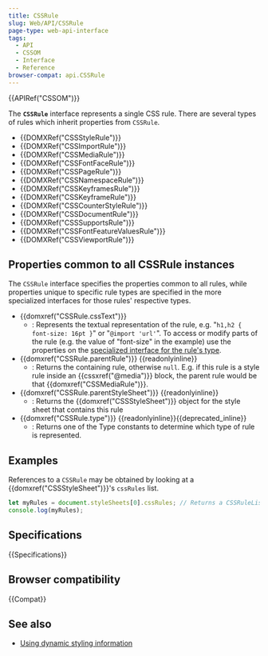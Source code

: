 ```yaml
---
title: CSSRule
slug: Web/API/CSSRule
page-type: web-api-interface
tags:
  - API
  - CSSOM
  - Interface
  - Reference
browser-compat: api.CSSRule
---
```

{{APIRef("CSSOM")}}

The **`CSSRule`** interface represents a single CSS rule. There are several types of rules which inherit properties from `CSSRule`.

- {{DOMXRef("CSSStyleRule")}}
- {{DOMXRef("CSSImportRule")}}
- {{DOMXRef("CSSMediaRule")}}
- {{DOMXRef("CSSFontFaceRule")}}
- {{DOMXRef("CSSPageRule")}}
- {{DOMXRef("CSSNamespaceRule")}}
- {{DOMXRef("CSSKeyframesRule")}}
- {{DOMXRef("CSSKeyframeRule")}}
- {{DOMXRef("CSSCounterStyleRule")}}
- {{DOMXRef("CSSDocumentRule")}}
- {{DOMXRef("CSSSupportsRule")}}
- {{DOMXRef("CSSFontFeatureValuesRule")}}
- {{DOMXRef("CSSViewportRule")}}

## Properties common to all CSSRule instances

The `CSSRule` interface specifies the properties common to all rules, while properties unique to specific rule types are specified in the more specialized interfaces for those rules' respective types.

- {{domxref("CSSRule.cssText")}}
  - : Represents the textual representation of the rule, e.g. "`h1,h2 { font-size: 16pt }`" or "`@import 'url'`". To access or modify parts of the rule (e.g. the value of "font-size" in the example) use the properties on the [specialized interface for the rule's type](#type_constants).
- {{domxref("CSSRule.parentRule")}} {{readonlyinline}}
  - : Returns the containing rule, otherwise `null`. E.g. if this rule is a style rule inside an {{cssxref("@media")}} block, the parent rule would be that {{domxref("CSSMediaRule")}}.
- {{domxref("CSSRule.parentStyleSheet")}} {{readonlyinline}}
  - : Returns the {{domxref("CSSStyleSheet")}} object for the style sheet that contains this rule
- {{domxref("CSSRule.type")}} {{readonlyinline}}{{deprecated_inline}}
  - : Returns one of the Type constants to determine which type of rule is represented.

## Examples

References to a `CSSRule` may be obtained by looking at a {{domxref("CSSStyleSheet")}}'s `cssRules` list.

```js
let myRules = document.styleSheets[0].cssRules; // Returns a CSSRuleList
console.log(myRules);
```

## Specifications

{{Specifications}}

## Browser compatibility

{{Compat}}

## See also

- [Using dynamic styling information](/en-US/docs/Web/API/CSS_Object_Model/Using_dynamic_styling_information)

